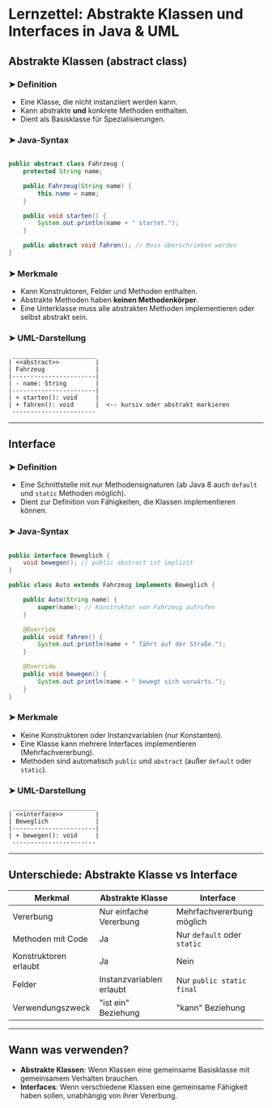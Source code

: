 
# Lernzettel: Abstrakte Klassen und Interfaces in Java & UML

## Abstrakte Klassen (abstract class)

### ➤ Definition
- Eine Klasse, die nicht instanziiert werden kann.
- Kann abstrakte **und** konkrete Methoden enthalten.
- Dient als Basisklasse für Spezialisierungen.

### ➤ Java-Syntax
```java

public abstract class Fahrzeug {
    protected String name;

    public Fahrzeug(String name) {
        this.name = name;
    }

    public void starten() {
        System.out.println(name + " startet.");
    }

    public abstract void fahren(); // Muss überschrieben werden
}

```

### ➤ Merkmale
- Kann Konstruktoren, Felder und Methoden enthalten.
- Abstrakte Methoden haben **keinen Methodenkörper**.
- Eine Unterklasse muss alle abstrakten Methoden implementieren oder selbst abstrakt sein.

### ➤ UML-Darstellung
```plaintext
 _______________________
| <<abstract>>          |
| Fahrzeug              |
|-----------------------|
| - name: String        |
|-----------------------|
| + starten(): void     |
| + fahren(): void      |  <-- kursiv oder abstrakt markieren
 -----------------------
```

---

## Interface

### ➤ Definition
- Eine Schnittstelle mit nur Methodensignaturen (ab Java 8 auch `default` und `static` Methoden möglich).
- Dient zur Definition von Fähigkeiten, die Klassen implementieren können.

### ➤ Java-Syntax
```java

public interface Beweglich {
    void bewegen(); // public abstract ist implizit
}

public class Auto extends Fahrzeug implements Beweglich {

    public Auto(String name) {
        super(name); // Konstruktor von Fahrzeug aufrufen
    }

    @Override
    public void fahren() {
        System.out.println(name + " fährt auf der Straße.");
    }

    @Override
    public void bewegen() {
        System.out.println(name + " bewegt sich vorwärts.");
    }
}

```

### ➤ Merkmale
- Keine Konstruktoren oder Instanzvariablen (nur Konstanten).
- Eine Klasse kann mehrere Interfaces implementieren (Mehrfachvererbung).
- Methoden sind automatisch `public` und `abstract` (außer `default` oder `static`).

### ➤ UML-Darstellung
```plaintext
 _______________________
| <<interface>>         |
| Beweglich             |
|-----------------------|
| + bewegen(): void     |
 -----------------------
```

---

## Unterschiede: Abstrakte Klasse vs Interface

| Merkmal                  | Abstrakte Klasse         | Interface                 |
|--------------------------|--------------------------|---------------------------|
| Vererbung                | Nur einfache Vererbung   | Mehrfachvererbung möglich |
| Methoden mit Code        | Ja                       | Nur `default` oder `static` |
| Konstruktoren erlaubt    | Ja                       | Nein                      |
| Felder                   | Instanzvariablen erlaubt | Nur `public static final` |
| Verwendungszweck         | "ist ein" Beziehung      | "kann" Beziehung          |

---

## Wann was verwenden?
- **Abstrakte Klassen**: Wenn Klassen eine gemeinsame Basisklasse mit gemeinsamem Verhalten brauchen.
- **Interfaces**: Wenn verschiedene Klassen eine gemeinsame Fähigkeit haben sollen, unabhängig von ihrer Vererbung.
